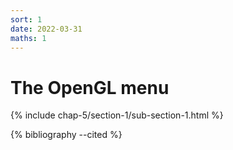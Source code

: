 ```yaml
---
sort: 1
date: 2022-03-31
maths: 1
---
```


# The OpenGL menu

{% include chap-5/section-1/sub-section-1.html %}

{% bibliography --cited %}

